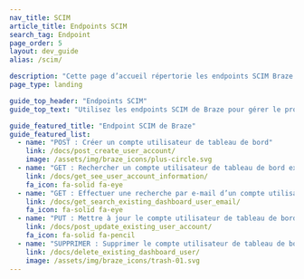 ```yaml
---
nav_title: SCIM
article_title: Endpoints SCIM
search_tag: Endpoint
page_order: 5
layout: dev_guide
alias: /scim/

description: "Cette page d’accueil répertorie les endpoints SCIM Braze."
page_type: landing

guide_top_header: "Endpoints SCIM"
guide_top_text: "Utilisez les endpoints SCIM de Braze pour gérer le provisionnement automatisé des utilisateurs."

guide_featured_title: "Endpoint SCIM de Braze"
guide_featured_list:
  - name: "POST : Créer un compte utilisateur de tableau de bord"
    link: /docs/post_create_user_account/
    image: /assets/img/braze_icons/plus-circle.svg
  - name: "GET : Rechercher un compte utilisateur de tableau de bord existant"
    link: /docs/get_see_user_account_information/
    fa_icon: fa-solid fa-eye
  - name: "GET : Effectuer une recherche par e-mail d’un compte utilisateur de tableau de bord existant"
    link: /docs/get_search_existing_dashboard_user_email/
    fa_icon: fa-solid fa-eye
  - name: "PUT : Mettre à jour le compte utilisateur de tableau de bord"
    link: /docs/post_update_existing_user_account/
    fa_icon: fa-solid fa-pencil
  - name: "SUPPRIMER : Supprimer le compte utilisateur de tableau de bord"
    link: /docs/delete_existing_dashboard_user/
    image: /assets/img/braze_icons/trash-01.svg
---
```



